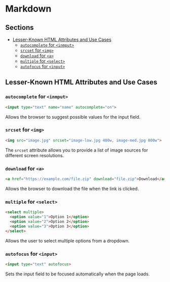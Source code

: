 # Markdown <!-- omit in toc -->

## Sections <!-- omit in toc -->

- [Lesser-Known HTML Attributes and Use Cases](#lesser-known-html-attributes-and-use-cases)
  - [`autocomplete` for `<inmput>`](#autocomplete-for-inmput)
  - [`srcset` for `<img>`](#srcset-for-img)
  - [`download` for `<a>`](#download-for-a)
  - [`multiple` for `<select>`](#multiple-for-select)
  - [`autofocus` for `<input>`](#autofocus-for-input)

## Lesser-Known HTML Attributes and Use Cases

### `autocomplete` for `<inmput>`

```html
<input type="text" name="name" autocomplete="on">
```
Allows the browser to suggest possible values for the input field.

### `srcset` for `<img>`

```html
<img src="image.jpg" srcset="image-low.jpg 480w, image-med.jpg 800w">
```

The `srcset` attribute allows you to provide a list of image sources for different screen resolutions.

### `download` for `<a>`

```html
<a href="https://example.com/file.zip" download="file.zip">Download</a>
```

Allows the browser to download the file when the link is clicked.

### `multiple` for `<select>`

```html
<select multiple>
  <option value="1">Option 1</option>
  <option value="2">Option 2</option>
  <option value="3">Option 3</option>
</select>
```

Allows the user to select multiple options from a dropdown.

### `autofocus` for `<input>`

```html
<input type="text" autofocus>
```

Sets the input field to be focused automatically when the page loads.